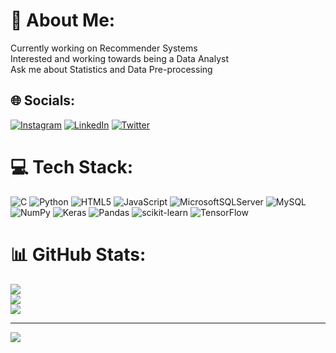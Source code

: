 # 💫 About Me:
Currently working on Recommender Systems<br>Interested and working towards being a Data Analyst<br>Ask me about Statistics and Data Pre-processing<br>


## 🌐 Socials:
[![Instagram](https://img.shields.io/badge/Instagram-%23E4405F.svg?logo=Instagram&logoColor=white)](https://instagram.com/mann__pahilwani) [![LinkedIn](https://img.shields.io/badge/LinkedIn-%230077B5.svg?logo=linkedin&logoColor=white)](https://linkedin.com/in/manav-pahilwani-a81a25207) [![Twitter](https://img.shields.io/badge/Twitter-%231DA1F2.svg?logo=Twitter&logoColor=white)](https://twitter.com/MannPahilwani) 

# 💻 Tech Stack:
![C](https://img.shields.io/badge/c-%2300599C.svg?style=for-the-badge&logo=c&logoColor=white) ![Python](https://img.shields.io/badge/python-3670A0?style=for-the-badge&logo=python&logoColor=ffdd54) ![HTML5](https://img.shields.io/badge/html5-%23E34F26.svg?style=for-the-badge&logo=html5&logoColor=white) ![JavaScript](https://img.shields.io/badge/javascript-%23323330.svg?style=for-the-badge&logo=javascript&logoColor=%23F7DF1E) ![MicrosoftSQLServer](https://img.shields.io/badge/Microsoft%20SQL%20Sever-CC2927?style=for-the-badge&logo=microsoft%20sql%20server&logoColor=white) ![MySQL](https://img.shields.io/badge/mysql-%2300f.svg?style=for-the-badge&logo=mysql&logoColor=white) ![NumPy](https://img.shields.io/badge/numpy-%23013243.svg?style=for-the-badge&logo=numpy&logoColor=white) ![Keras](https://img.shields.io/badge/Keras-%23D00000.svg?style=for-the-badge&logo=Keras&logoColor=white) ![Pandas](https://img.shields.io/badge/pandas-%23150458.svg?style=for-the-badge&logo=pandas&logoColor=white) ![scikit-learn](https://img.shields.io/badge/scikit--learn-%23F7931E.svg?style=for-the-badge&logo=scikit-learn&logoColor=white) ![TensorFlow](https://img.shields.io/badge/TensorFlow-%23FF6F00.svg?style=for-the-badge&logo=TensorFlow&logoColor=white)
# 📊 GitHub Stats:
![](https://github-readme-stats.vercel.app/api?username=Hamilton122002&theme=great-gatsby&hide_border=false&include_all_commits=false&count_private=false)<br/>
![](https://github-readme-streak-stats.herokuapp.com/?user=Hamilton122002&theme=great-gatsby&hide_border=false)<br/>
![](https://github-readme-stats.vercel.app/api/top-langs/?username=Hamilton122002&theme=great-gatsby&hide_border=false&include_all_commits=false&count_private=false&layout=compact)

---
[![](https://visitcount.itsvg.in/api?id=Hamilton122002&icon=8&color=7)](https://visitcount.itsvg.in)
